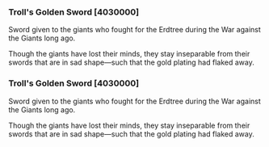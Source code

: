 ### Troll's Golden Sword [4030000]

Sword given to the giants who fought for the Erdtree during the War against the Giants long ago.

Though the giants have lost their minds, they stay inseparable from their swords that are in sad shape—such that the gold plating had flaked away.### Troll's Golden Sword [4030000]

Sword given to the giants who fought for the Erdtree during the War against the Giants long ago.

Though the giants have lost their minds, they stay inseparable from their swords that are in sad shape—such that the gold plating had flaked away.
